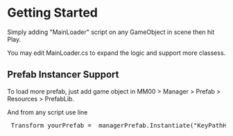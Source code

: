 # Getting Started

Simply adding "MainLoader" script on any GameObject in scene then hit Play.

You may edit MainLoader.cs to expand the logic and support more classess.

## Prefab Instancer Support

To load more prefab, just add game object in MM00 > Manager > Prefab > Resources > PrefabLib.

And from any script use line
<pre> Transform yourPrefab = _managerPrefab.Instantiate<Transform>("KeyPathHere"); </pre>
